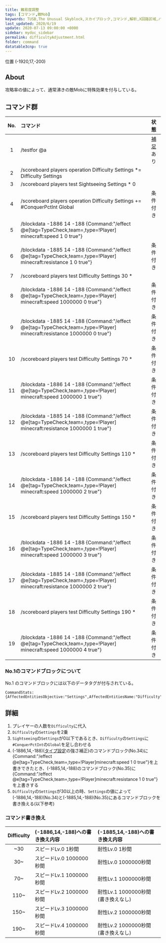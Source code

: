 ```yaml
---
title: 難易度調整
tags: [コマンド,敵Mob]
keywords: TUSB,The Unusual Skyblock,スカイブロック,コマンド,解析,X回路区域,バニラモブ
last_updated: 2020/6/19
update: 2020-07-13 09:00:00 +0000
sidebar: mydoc_sidebar
permalink: difficultyAdjustment.html
folder: command
datatable3cnp: true
---
```


<span class="label label-primary">位置 (-1920,17,-200)</span>

## About

攻略率の値によって、通常沸きの敵Mobに特殊効果を付与している。

## コマンド群

<div class="datatable3cnp-begin"></div>

|No.|コマンド|状態|
|:-:|:-|:-|
|1|/testfor @a|[補足](#no1のコマンドブロックについて)あり|
|2|/scoreboard players operation Difficulty Settings *= Difficulty Settings|
|3|/scoreboard players test Sightseeing Settings * 0|
|4|/scoreboard players operation Difficulty Settings += #ConquerPctInt Global|条件付き|
|5|/blockdata -1886 14 -188 {Command:"/effect @e[tag=TypeCheck,team=,type=!Player] minecraft:speed 1 0 true"}|
|6|/blockdata -1885 14 -188 {Command:"/effect @e[tag=TypeCheck,team=,type=!Player] minecraft:resistance 1 0 true"}|条件付き|
|7|/scoreboard players test Difficulty Settings 30 *|
|8|/blockdata -1886 14 -188 {Command:"/effect @e[tag=TypeCheck,team=,type=!Player] minecraft:speed 1000000 0 true"}|条件付き|
|9|/blockdata -1885 14 -188 {Command:"/effect @e[tag=TypeCheck,team=,type=!Player] minecraft:resistance 1000000 0 true"}|条件付き|
|10|/scoreboard players test Difficulty Settings 70 *|条件付き|
|11|/blockdata -1886 14 -188 {Command:"/effect @e[tag=TypeCheck,team=,type=!Player] minecraft:speed 1000000 1 true"}|条件付き|
|12|/blockdata -1885 14 -188 {Command:"/effect @e[tag=TypeCheck,team=,type=!Player] minecraft:resistance 1000000 1 true"}|条件付き|
|13|/scoreboard players test Difficulty Settings 110 *|条件付き|
|14|/blockdata -1886 14 -188 {Command:"/effect @e[tag=TypeCheck,team=,type=!Player] minecraft:speed 1000000 2 true"}|条件付き|
|15|/scoreboard players test Difficulty Settings 150 *|条件付き|
|16|/blockdata -1886 14 -188 {Command:"/effect @e[tag=TypeCheck,team=,type=!Player] minecraft:speed 1000000 3 true"}|条件付き|
|17|/blockdata -1885 14 -188 {Command:"/effect @e[tag=TypeCheck,team=,type=!Player] minecraft:resistance 1000000 2 true"}|条件付き|
|18|/scoreboard players test Difficulty Settings 190 *|条件付き|
|19|/blockdata -1886 14 -188 {Command:"/effect @e[tag=TypeCheck,team=,type=!Player] minecraft:speed 1000000 4 true"}|条件付き|

<div class="datatable3cnp-end"></div>

### No.1のコマンドブロックについて

No.1 のコマンドブロックには以下のデータタグが付与されている。

```minecarftcommand
CommandStats:{AffectedEntitiesObjective:"Settings",AffectedEntitiesName:"Difficulty"}
```

## 詳細

1. プレイヤーの人数を`Difficulty`に代入
2. `Difficulty`の`Settings`を2乗
3. `Sightseeing`の`Settings`が0以下であるとき、`Difficulty`の`Settings`に`#ConquerPctInt`の`Global`を足し合わせる
4. (-1886,14,-188)([タイプ設定](3_typeSetting.html)の強さ補正)のコマンドブロック(No.34)に{Command:"/effect @e[tag=TypeCheck,team=,type=!Player]minecraft:speed 1 0 true"}を上書きできたとき、(-1885,14,-188)のコマンドブロック(No.35)に{Command:"/effect @e[tag=TypeCheck,team=,type=!Player]minecraft:resistance 1 0 true"}を上書きする
5. `Difficulty`の`Settings`が30以上の時、`Settings`の値によって(-1886,14,-188)(No.34)と(-1885,14,-188)(No.35)にあるコマンドブロックを書き換える(以下参考)

### コマンド書き換え

|Difficulty|(-1886,14,-188)への書き換え内容|(-1885,14,-188)への書き換え内容|
|:-:|:-|:-|
|~30|スピードLv.0 1秒間|耐性Lv.0 1秒間|
|30~|スピードLv.0 1000000秒間|耐性Lv.0 1000000秒間|
|70~|スピードLv.1 1000000秒間|耐性Lv.1 1000000秒間|
|110~|スピードLv.2 1000000秒間|耐性Lv.1 1000000秒間 (書き換えなし)|
|150~|スピードLv.3 1000000秒間|耐性Lv.2 1000000秒間|
|190~|スピードLv.4 1000000秒間|耐性Lv.2 1000000秒間 (書き換えなし)|
